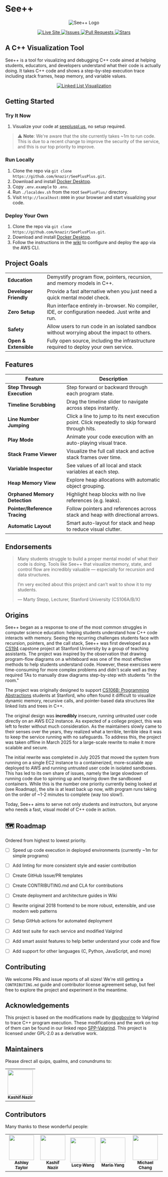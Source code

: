 # See++
<p align="center">
  <img src="docs/img/logo_no_text.png" alt="See++ Logo"/>
</p>

<p align="center">
  <a href="https://seepluspl.us">
    <img alt="Live Site" src="https://img.shields.io/website?url=https%3A%2F%2Fseepluspl.us" />
  </a>
  <a href="https://github.com/knazir/SeePlusPlus/issues">
    <img alt="Issues" src="https://img.shields.io/github/issues/knazir/SeePlusPlus" />
  </a>
  <a href="https://github.com/knazir/SeePlusPlus/pulls">
    <img alt="Pull Requests" src="https://img.shields.io/github/issues-pr/knazir/SeePlusPlus" />
  </a>
  <a href="https://github.com/knazir/SeePlusPlus/stargazers">
    <img alt="Stars" src="https://img.shields.io/github/stars/knazir/SeePlusPlus" />
  </a>
</p>

## A C++ Visualization Tool
See++ is a tool for visualizing and debugging C++ code aimed at helping students, educators, and developers understand what their code is actually doing. It takes C++ code and shows a step-by-step execution trace including stack frames, heap memory, and variable values.

<a href="https://seepluspl.us">
  <p align="center">
    <img src="docs/img/demos/linked_list_example.png" alt="Linked List Visualization"/>
  </p>
</a>


## Getting Started

### Try It Now
1. Visualize your code at [seepluspl.us](https://seepluspl.us), no setup required.

> ⚠️ **Note**: We're aware that the site currently takes ~1m to run code. This is due to a recent change to improve the security of the service, and this is our top priority to improve.

### Run Locally
1. Clone the repo via `git clone https://github.com/knazir/SeePlusPlus.git`.
2. Download and install [Docker Desktop](https://www.docker.com/products/docker-desktop/).
3. Copy `.env.example` to `.env`.
4. Run `./localdev.sh` from the root `SeePlusPlus/` directory.
5. Visit `http://localhost:8000` in your browser and start visualizing your code.

### Deploy Your Own
1. Clone the repo via `git clone https://github.com/knazir/SeePlusPlus.git`.
2. Download and install [Docker Desktop](https://www.docker.com/products/docker-desktop/).
3. Follow the instructions in the [wiki](https://github.com/knazir/SeePlusPlus/wiki) to configure and deploy the app via the AWS CLI.


## Project Goals
|                        |                                                                                                           |
| ---------------------- | --------------------------------------------------------------------------------------------------------- |
| **Education**          | Demystify program flow, pointers, recursion, and memory models in C++.                                    |
| **Developer Friendly** | Provide a fast alternative when you just need a quick mental model check.                                 |
| **Zero Setup**         | Run interface entirely in-browser. No compiler, IDE, or configuration needed. Just write and run.         |
| **Safety**             | Allow users to run code in an isolated sandbox without worrying about the impact to others.               |
| **Open & Extensible**  | Fully open source, including the infrastructure required to deploy your own service.                      |

## Features
| Feature                         | Description                                                                                      |
| ------------------------------- | ------------------------------------------------------------------------------------------------ |
| **Step Through Execution**      | Step forward or backward through each program state.                                             |
| **Timeline Scrubbing**          | Drag the timeline slider to navigate across steps instantly.                                     |
| **Line Number Jumping**         | Click a line to jump to its next execution point. Click repeatedly to skip forward through hits. |
| **Play Mode**                   | Animate your code execution with an auto-playing visual trace.                                   |
| **Stack Frame Viewer**          | Visualize the full call stack and active stack frames over time.                                 |
| **Variable Inspector**          | See values of all local and stack variables at each step.                                        |
| **Heap Memory View**            | Explore heap allocations with automatic object grouping.                                         |
| **Orphaned Memory Detection**   | Highlight heap blocks with no live references (e.g. leaks).                                      |
| **Pointer/Reference Tracing**   | Follow pointers and references across stack and heap with directional arrows.                    |
| **Automatic Layout**            | Smart auto-layout for stack and heap to reduce visual clutter.                                   |


## Endorsements
> Many students struggle to build a proper mental model of what their code is doing. Tools like See++ that visualize memory, state, and control flow are incredibly valuable — especially for recursion and data structures.
>
> I’m very excited about this project and can’t wait to show it to my students.
>
> — Marty Stepp, Lecturer, Stanford University (CS106A/B/X)

## Origins
See++ began as a response to one of the most common struggles in computer science education: helping students understand how C++ code interacts with memory. Seeing the recurring challenges students face with recursion, pointers, and the call stack, See++ was first developed as a [CS194](https://web.stanford.edu/class/cs194/) capstone project at Stanford University by a group of teaching assistants. The project was inspired by the observation that drawing program-flow diagrams on a whiteboard was one of the most effective methods to help students understand code. However, these exercises were time-consuming for more complex problems and didn't scale well as they required TAs to manually draw diagrams step-by-step with students "in the room."

The project was originally designed to support [CS106B: Programming Abstractions](https://web.stanford.edu/class/cs106b/) students at Stanford, who often found it difficult to visualize dynamic memory, recursive calls, and pointer-based data structures like linked lists and trees in C++.

The original design was **incredibly** insecure, running untrusted user code directly on an AWS EC2 instance. As expected of a college project, this was left to fester without much consideration. As the maintainers slowly came to their senses over the years, they realized what a terrible, terrible idea it was to keep the service running with no safeguards. To address this, the project was taken offline in March 2025 for a large-scale rewrite to make it more scalable and secure.

The initial rewrite was completed in July 2025 that moved the system from running on a single EC2 instance to a containerized, more-scalable app deployed to AWS and running untrusted user code in isolated sandboxes. This has led to its own share of issues, namely the large slowdown of running code due to spinning up and tearing down the sandboxed containers. While this is the number one priority currently being looked at (see Roadmap), the site is at least back up now, with program runs taking on the order of ~1-2 minutes to complete (way too slow!).

Today, See++ aims to serve not only students and instructors, but anyone who needs a fast, visual model of C++ code in action.

## 🗺️ Roadmap
Ordered from highest to lowest priority.
- [ ] Speed up code execution in deployed environments (currently ~1m for simple programs)
- [ ] Add linting for more consistent style and easier contribution
- [ ] Create GitHub Issue/PR templates
- [ ] Create CONTRIBUTING.md and CLA for contributions
- [ ] Create deployment and architecture guides in Wiki
- [ ] Rewrite original 2018 frontend to be more robust, extensible, and use modern web patterns
- [ ] Setup GitHub actions for automated deployment
- [ ] Add test suite for each service and modified Valgrind
- [ ] Add smart assist features to help better understand your code and flow
- [ ] Add support for other languages (C, Python, JavaScript, and more)


## Contributing
We welcome PRs and issue reports of all sizes! We're still getting a `CONTRIBUTING.md` guide and contributor license agreement setup, but feel free to explore the project and experiment in the meantime.


## Acknowledgements
This project is based on the modifications made by [@pgbovine](https://github.com/pgbovine) to Valgrind to trace C++ program execution. These modifications and the work on top of them can be found in our linked repo [SPP-Valgrind](https://github.com/knazir/SPP-Valgrind). This project is licensed under GPL-2.0 as a derivative work.


## Maintainers
Please direct all quips, qualms, and conundrums to:

<table>
  <tr>
    <td align="center">
      <a href="https://github.com/knazir">
        <img src="docs/img/contributors/knazir.jpg" width="80" height="80"><br/>
        <sub><b>Kashif Nazir</b></sub>
      </a>
    </td>
  </tr>
</table>

## Contributors
Many thanks to these wonderful people:

<table>
  <tr>
    <td align="center">
      <a href="https://github.com/ataylor4">
        <img src="docs/img/contributors/ataylor4.jpg" width="80" height="80"><br/>
        <sub><b>Ashley Taylor</b></sub>
      </a>
    </td>
    <td align="center">
      <a href="https://github.com/knazir">
        <img src="docs/img/contributors/knazir.jpg" width="80" height="80"><br/>
        <sub><b>Kashif Nazir</b></sub>
      </a>
    </td>
    <td align="center">
      <a href="https://github.com/ruechy">
        <img src="docs/img/contributors/ruechy.jpg" width="80" height="80"><br/>
        <sub><b>Lucy Wang</b></sub>
      </a>
    </td>
    <td align="center">
      <a href="https://github.com/mariamyang">
        <img src="docs/img/contributors/mariamyang.jpg" width="80" height="80"><br/>
        <sub><b>Maria Yang</b></sub>
      </a>
    </td>
    <td align="center">
      <a href="https://github.com/seally1186">
        <img src="docs/img/contributors/seally1186.jpg" width="80" height="80"><br/>
        <sub><b>Michael Chang</b></sub>
      </a>
    </td>
  </tr>
</table>


